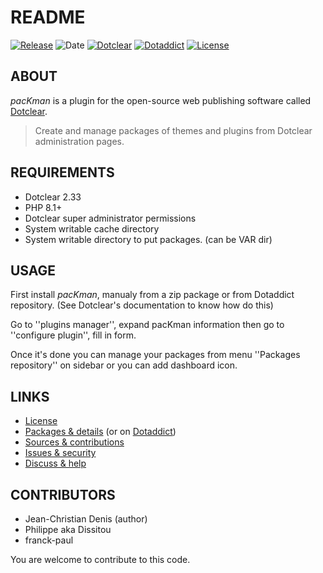 # README

[![Release](https://img.shields.io/github/v/release/jcdenis/pacKman?color=lightblue)](https://github.com/JcDenis/pacKman/releases)
![Date](https://img.shields.io/github/release-date/jcdenis/pacKman?color=red)
[![Dotclear](https://img.shields.io/badge/dotclear-v2.33-137bbb.svg)](https://fr.dotclear.org/download)
[![Dotaddict](https://img.shields.io/badge/dotaddict-official-9ac123.svg)](https://plugins.dotaddict.org/dc2/details/pacKman)
[![License](https://img.shields.io/github/license/jcdenis/pacKman?color=white)](https://github.com/JcDenis/pacKman/blob/master/LICENSE)

## ABOUT

_pacKman_ is a plugin for the open-source web publishing software called [Dotclear](https://www.dotclear.org).

> Create and manage packages of themes and plugins from Dotclear administration pages.

## REQUIREMENTS

* Dotclear 2.33
* PHP 8.1+
* Dotclear super administrator permissions
* System writable cache directory 
* System writable directory to put packages. (can be VAR dir)

## USAGE

First install _pacKman_, manualy from a zip package or from 
Dotaddict repository. (See Dotclear's documentation to know how do this)

Go to ''plugins manager'', expand pacKman information then 
go to ''configure plugin'', fill in form.

Once it's done you can manage your packages from menu 
''Packages repository'' on sidebar or you can add dashboard icon.

## LINKS

* [License](https://github.com/JcDenis/pacKman/blob/master/LICENSE)
* [Packages & details](https://github.com/JcDenis/pacKman/releases) (or on [Dotaddict](https://plugins.dotaddict.org/dc2/details/pacKman))
* [Sources & contributions](https://github.com/JcDenis/pacKman)
* [Issues & security](https://github.com/JcDenis/pacKman/issues)
* [Discuss & help](https://forum.dotclear.org/viewtopic.php?id=40066)

## CONTRIBUTORS

* Jean-Christian Denis (author)
* Philippe aka Dissitou
* franck-paul

You are welcome to contribute to this code.
